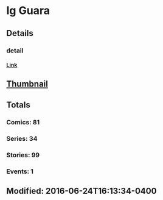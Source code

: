 # Ig  Guara 
## Details
### detail
#### [Link](http://marvel.com/comics/creators/8606/ig_guara?utm_campaign=apiRef&utm_source=225578a89fc76f3d20fbffda5d17a88d)
## [Thumbnail](http://i.annihil.us/u/prod/marvel/i/mg/9/00/4bb52e63f227a.jpg)
## Totals
### Comics: 81
### Series: 34
### Stories: 99
### Events: 1
## Modified: 2016-06-24T16:13:34-0400